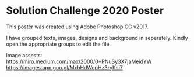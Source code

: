 # Solution Challenge 2020 Poster

This poster was created using Adobe Photoshop CC v2017.

I have grouped texts, images, designs and background in seperately.
Kindly open the appropriate groups to edit the file.

Image assests:<br/>
https://miro.medium.com/max/2000/0*PNuSy3X7jaMeidYW <br/>
https://images.app.goo.gl/MxhHdWcpHz3ryKsi7

